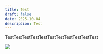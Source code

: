 ```yaml
---
title: Test
draft: false
date: 2025-10-04
description: Test
---
```

TestTestTestTestTestTestTestTestTestTestTest

![](/img/img-2025-09-29-20-22-24.png)
